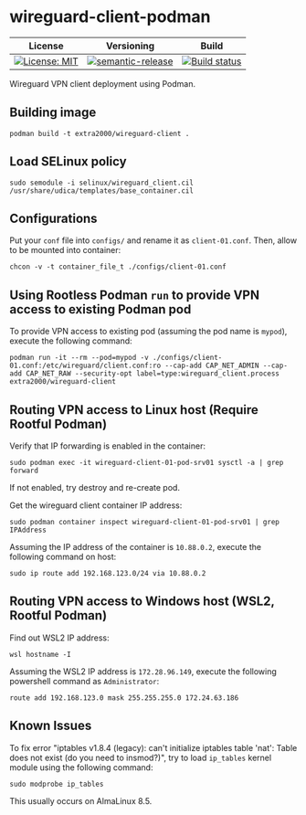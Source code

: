 # wireguard-client-podman

| License | Versioning | Build |
| ------- | ---------- | ----- |
| [![License: MIT](https://img.shields.io/badge/License-MIT-yellow.svg)](https://opensource.org/licenses/MIT) | [![semantic-release](https://img.shields.io/badge/%20%20%F0%9F%93%A6%F0%9F%9A%80-semantic--release-e10079.svg)](https://github.com/semantic-release/semantic-release) | [![Build status](https://ci.appveyor.com/api/projects/status/5pj8bd3xigeuy4yr/branch/master?svg=true)](https://ci.appveyor.com/project/nikAizuddin/wireguard-client-podman/branch/master) |

Wireguard VPN client deployment using Podman.


## Building image

```
podman build -t extra2000/wireguard-client .
```


## Load SELinux policy

```
sudo semodule -i selinux/wireguard_client.cil /usr/share/udica/templates/base_container.cil
```


## Configurations

Put your `conf` file into `configs/` and rename it as `client-01.conf`. Then, allow to be mounted into container:
```
chcon -v -t container_file_t ./configs/client-01.conf
```


## Using Rootless Podman `run` to provide VPN access to existing Podman pod

To provide VPN access to existing pod (assuming the pod name is `mypod`), execute the following command:
```
podman run -it --rm --pod=mypod -v ./configs/client-01.conf:/etc/wireguard/client.conf:ro --cap-add CAP_NET_ADMIN --cap-add CAP_NET_RAW --security-opt label=type:wireguard_client.process extra2000/wireguard-client
```


## Routing VPN access to Linux host (Require Rootful Podman)

Verify that IP forwarding is enabled in the container:
```
sudo podman exec -it wireguard-client-01-pod-srv01 sysctl -a | grep forward
```

If not enabled, try destroy and re-create pod.

Get the wireguard client container IP address:
```
sudo podman container inspect wireguard-client-01-pod-srv01 | grep IPAddress
```

Assuming the IP address of the container is `10.88.0.2`, execute the following command on host:
```
sudo ip route add 192.168.123.0/24 via 10.88.0.2
```


## Routing VPN access to Windows host (WSL2, Rootful Podman)

Find out WSL2 IP address:
```
wsl hostname -I
```

Assuming the WSL2 IP address is `172.28.96.149`, execute the following powershell command as `Administrator`:
```
route add 192.168.123.0 mask 255.255.255.0 172.24.63.186
```


## Known Issues

To fix error "iptables v1.8.4 (legacy): can't initialize iptables table 'nat': Table does not exist (do you need to insmod?)", try to load `ip_tables` kernel module using the following command:
```
sudo modprobe ip_tables
```

This usually occurs on AlmaLinux 8.5.
